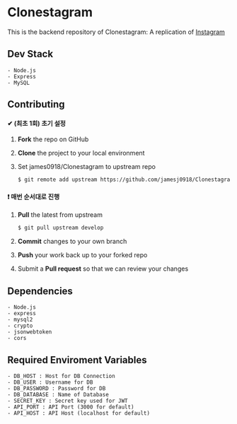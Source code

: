 # Clonestagram

This is the backend repository of Clonestagram: A replication of [Instagram](https://www.instagram.com/)

## Dev Stack

    - Node.js
    - Express
    - MySQL

## Contributing

#### ✔ (최초 1회) 초기 설정

1. **Fork** the repo on GitHub
2. **Clone** the project to your local environment
3. Set james0918/Clonestagram to upstream repo

   ```bash
   $ git remote add upstream https://github.com/jamesj0918/Clonestagram
   ```

#### ❗ 매번 순서대로 진행

1. **Pull** the latest from upstream

   ```bash
   $ git pull upstream develop
   ```

2. **Commit** changes to your own branch
3. **Push** your work back up to your forked repo
4. Submit a **Pull request** so that we can review your changes

## Dependencies

    - Node.js
    - express
    - mysql2
    - crypto
    - jsonwebtoken
    - cors

## Required Enviroment Variables

    - DB_HOST : Host for DB Connection
    - DB_USER : Username for DB
    - DB_PASSWORD : Password for DB
    - DB_DATABASE : Name of Database
    - SECRET_KEY : Secret key used for JWT
    - API_PORT : API Port (3000 for default)
    - API_HOST : API Host (localhost for default)
